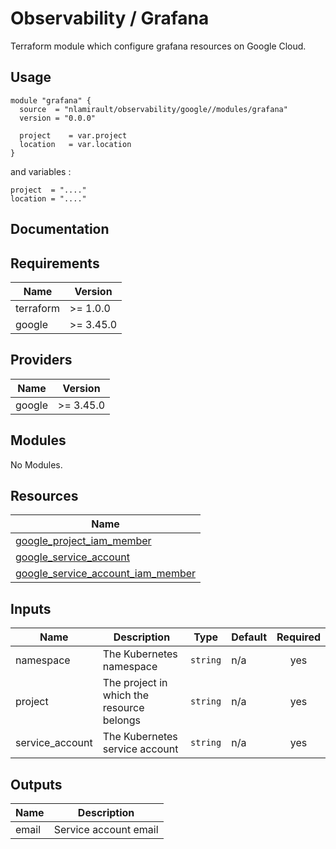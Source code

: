# Observability / Grafana

Terraform module which configure grafana resources on Google Cloud.

## Usage

```hcl
module "grafana" {
  source  = "nlamirault/observability/google//modules/grafana"
  version = "0.0.0"

  project    = var.project
  location   = var.location
}
```

and variables :

```hcl
project  = "...."
location = "...."
```

## Documentation

<!-- BEGINNING OF PRE-COMMIT-TERRAFORM DOCS HOOK -->
## Requirements

| Name | Version |
|------|---------|
| terraform | >= 1.0.0 |
| google | >= 3.45.0 |

## Providers

| Name | Version |
|------|---------|
| google | >= 3.45.0 |

## Modules

No Modules.

## Resources

| Name |
|------|
| [google_project_iam_member](https://registry.terraform.io/providers/hashicorp/google/3.45.0/docs/resources/project_iam_member) |
| [google_service_account](https://registry.terraform.io/providers/hashicorp/google/3.45.0/docs/resources/service_account) |
| [google_service_account_iam_member](https://registry.terraform.io/providers/hashicorp/google/3.45.0/docs/resources/service_account_iam_member) |

## Inputs

| Name | Description | Type | Default | Required |
|------|-------------|------|---------|:--------:|
| namespace | The Kubernetes namespace | `string` | n/a | yes |
| project | The project in which the resource belongs | `string` | n/a | yes |
| service\_account | The Kubernetes service account | `string` | n/a | yes |

## Outputs

| Name | Description |
|------|-------------|
| email | Service account email |
<!-- END OF PRE-COMMIT-TERRAFORM DOCS HOOK -->
